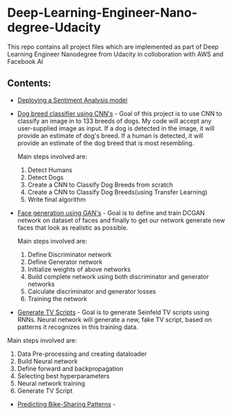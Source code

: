# Deep-Learning-Engineer-Nano-degree-Udacity
This repo contains all project files which are implemented as part of Deep Learning Engineer Nanodegree from Udacity in colloboration with AWS and Facebook AI

## Contents:

* [Deploying a Sentiment Analysis model](https://github.com/raviteja-ganta/Deep-Learning-Engineer-Nano-degree-Udacity/tree/master/Deploying%20a%20Sentiment%20Analysis%20model)

* [Dog breed classifier using CNN's](https://github.com/raviteja-ganta/Deep-Learning-Engineer-Nano-degree-Udacity/tree/master/Dog%20breed%20classifier%20using%20CNN's) - Goal of this project is to use CNN to classify an image in to 133 breeds of dogs. My code will accept any user-supplied image as input. If a dog is detected in the image, it will provide an estimate of dog's breed. If a human is detected, it will provide an estimate of the dog breed that is most resembling.

  Main steps involved are:
  1) Detect Humans
  2) Detect Dogs
  3) Create a CNN to Classify Dog Breeds from scratch
  4) Create a CNN to Classify Dog Breeds(using Transfer Learning)
  5) Write final algorithm

* [Face generation using GAN's](https://github.com/raviteja-ganta/Deep-Learning-Engineer-Nano-degree-Udacity/tree/master/Face%20generation%20using%20GAN's) - Goal is to define and train DCGAN network on dataset of faces and finally to get our network generate new faces that look as realistic as possible.

  Main steps involved are:
  1) Define Discriminator network
  2) Define Generator network
  3) Initialize weights of above networks
  4) Build complete network using both discriminator and generator networks
  5) Calculate discriminator and generator losses
  6) Training the network

* [Generate TV Scripts](https://github.com/raviteja-ganta/Deep-Learning-Engineer-Nano-degree-Udacity/tree/master/Generate%20TV%20Scripts) - Goal is to generate Seinfeld TV scripts using RNNs. Neural network will generate a new, fake TV script, based on patterns it recognizes in this training data.

Main steps involved are:
1) Data Pre-processing and creating dataloader
2) Build Neural network
3) Define forward and backpropagation
4) Selecting best hyperparameters
5) Neural network training
6) Generate TV Script 

* [Predicting Bike-Sharing Patterns](https://github.com/raviteja-ganta/Deep-Learning-Engineer-Nano-degree-Udacity/tree/master/Predicting%20Bike-Sharing%20Patterns) - 

